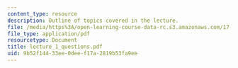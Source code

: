 ```yaml
---
content_type: resource
description: Outline of topics covered in the lecture.
file: /media/https%3A/open-learning-course-data-rc.s3.amazonaws.com/17-196-globalization-fall-2005/9b52f14433ee0deef17a2819b53fa9ee_lecture_1_questions.pdf
file_type: application/pdf
resourcetype: Document
title: lecture_1_questions.pdf
uid: 9b52f144-33ee-0dee-f17a-2819b53fa9ee
---
```

